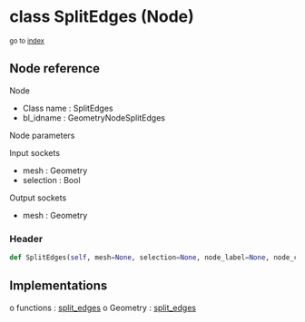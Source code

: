 # class SplitEdges (Node)

<sub>go to [index](/docs/index.md)</sub>

## Node reference

Node
 - Class name : SplitEdges
 - bl_idname : GeometryNodeSplitEdges

Node parameters

Input sockets
 - mesh : Geometry
 - selection : Bool

Output sockets
 - mesh : Geometry

### Header

``` python
def SplitEdges(self, mesh=None, selection=None, node_label=None, node_color=None):
```

## Implementations

o functions : [split_edges](/docs/GeoNodes_classes/split_edges.md)
o Geometry : [split_edges](/docs/GeoNodes_classes/split_edges.md) 

